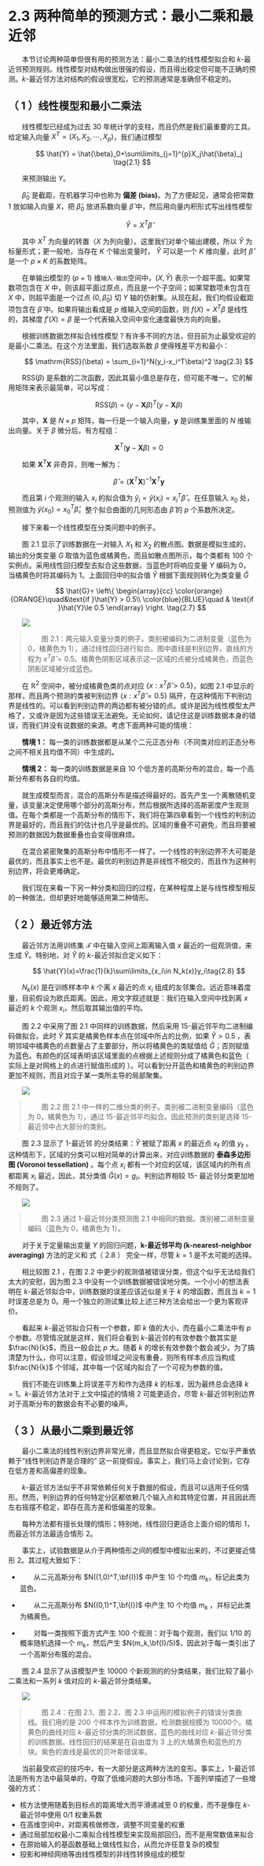 # 2.3 两种简单的预测方式：最小二乘和最近邻

<style>p{text-indent:2em;2}</style>

本节讨论两种简单但很有用的预测方法：最小二乘法的线性模型拟合和 $k$-最近邻预测规则。线性模型对结构做出很强的假设，而且得出稳定但可能不正确的预测。$k$-最近邻方法对结构的假设很宽松，它的预测通常是准确但不稳定的。

## （ 1 ）线性模型和最小二乘法

线性模型已经成为过去 $30$ 年统计学的支柱，而且仍然是我们最重要的工具。给定输入向量 $X^T=(X_1,X_2,\cdots,X_p)$，我们通过模型

$$
\hat{Y} = \hat{\beta}_0+\sum\limits_{j=1}^{p}X_j\hat{\beta}_j
\tag{2.1}
$$

来预测输出 $Y$。

$\hat{\beta}_0$ 是截距，在机器学习中也称为 **偏差 (bias)**。为了方便起见，通常会把常数 $1$ 放如输入向量 $X$，把 $\hat{\beta}_0$ 放进系数向量 $\hat{\beta}$ 中，然后用向量内积形式写出线性模型

$$
\hat{Y} = X^T\hat{\beta}
\tag{2.2}
$$

其中 $X^T$ 为向量的转置（$X$ 为列向量）。这里我们对单个输出建模，所以 $\hat{Y}$ 为标量形式；更一般地，当存在 $K$ 个输出变量时， $\hat{Y}$ 可以是一个 $K$ 维向量，此时 $\hat \beta$ 是一个 $p\times K$ 的系数矩阵。

在单输出模型的 $(p+1)$ 维`输入-输出`空间中，$(X,\hat{Y})$ 表示一个超平面。如果常数项包含在 $X$ 中，则该超平面过原点，而且是一个子空间；如果常数项未包含在 $X$ 中，则超平面是一个过点 $(0,\hat{\beta}_0)$ 切 $Y$ 轴的仿射集。从现在起，我们均假设截距项包含在 $\hat{\beta}$ 中。如果将输出看成是 $p$ 维输入空间的函数，则 $f(X)=X^T\beta$ 是线性的，其梯度 $f'(X)=\beta$ 是一个代表输入空间中变化速度最快方向的向量。

根据训练数据怎样拟合线性模型？有许多不同的方法，但目前为止最受欢迎的是最小二乘法。在这个方法里面，我们选取系数 $\beta$ 使得残差平方和最小：

$$
\mathrm{RSS}(\beta) = \sum_{i=1}^N(y_i-x_i^T\beta)^2
\tag{2.3}
$$

$\mathrm{RSS}(\beta)$ 是系数的二次函数，因此其最小值总是存在，但可能不唯一。它的解用矩阵来表示最简单，可以写成：

$$
\mathrm{RSS}(\beta) = (y-\mathbf{X}\beta)^T(y-\mathbf{X}\beta)
\tag{2.4}
$$

其中，$\mathbf{X}$ 是 $N\times p$ 矩阵，每一行是一个输入向量，$\mathbf{y}$ 是训练集里面的 $N$ 维输出向量。关于 $\beta$ 微分后，有方程组：

$$
\mathbf{X}^T(\mathbf{y}-\mathbf{X}\beta)=0
\tag{2.5}
$$

如果 $\mathbf{X}^T\mathbf{X}$ 非奇异，则唯一解为：

$$
\hat{\beta}=(\mathbf{X}^T\mathbf{X})^{-1}\mathbf{X}^T\mathbf{y}
\tag{2.6}
$$

而且第 $i$ 个观测的输入 $x_i$ 的拟合值为 $\hat{y}_i=\hat{y}(x_i)=x_i^T\hat{\beta}$ 。在任意输入 $x_0$ 处，预测值为 $\hat{y}(x_0)=x_0^T\hat{\beta}$。整个拟合曲面的几何形态由 $\hat{\beta}$ 的 $p$ 个系数所决定。

接下来看一个线性模型在分类问题中的例子。

图 2.1 显示了训练数据在一对输入 $X_1$ 和 $X_2$ 的散点图。数据是模拟生成的，输出的分类变量 $G$ 取值为蓝色或橘黄色，而且如散点图所示，每个类都有 $100$ 个实例点。采用线性回归模型去拟合这些数据，当蓝色时将响应变量 $Y$ 编码为 $0$，当橘黄色时将其编码为 $1$。上面回归中的拟合值 $\hat{Y}$ 根据下面规则转化为类变量 $\hat{G}$

$$
\hat{G}=
\left\{
\begin{array}{cc}
\color{orange}{ORANGE}\quad&\text{if }\hat{Y} > 0.5\\
\color{blue}{BLUE}\quad & \text{if }\hat{Y}\le 0.5
\end{array}
\right.
\tag{2.7}
$$

![](../img/02/fig2.1.png)

> 图 2.1：两元输入变量分类的例子。类别被编码为二进制变量（蓝色为 $0$，橘黄色为 $1$），通过线性回归进行拟合。图中直线是判别边界，直线的方程为 $x^T\hat{\beta}=0.5$。橘黄色阴影区域表示这一区域的点被分成橘黄色，而蓝色阴影区域被分成蓝色。

在 $\mathbb{R}^2$ 空间中，被分成橘黄色类的点对应 $\{x:x^T\hat{\beta}>0.5\}$，如图 2.1 中显示的那样，而且两个预测的类被判别边界 $\{x:x^T\hat{\beta}=0.5\}$ 隔开，在这种情形下判别边界是线性的。可以看到判别边界的两边都有被分错的点。或许是因为线性模型太严格了，又或许是因为这些错误无法避免。无论如何，请记住这是训练数据本身的错误，而我们并没有说数据的来源。考虑下面两种可能的情境：

**情境 1：** 每一类的训练数据都是从某个二元正态分布（不同类对应的正态分布之间不相关且均值不同）中生成的。

**情境 2：** 每一类的训练数据是来自 $10$ 个低方差的高斯分布的混合，每一个高斯分布都有各自的均值。

就生成模型而言，混合的高斯分布是描述得最好的。首先产生一个离散随机变量，该变量决定使用哪个部分的高斯分布，然后根据所选择的高斯密度产生观测值。在每个类都是一个高斯分布的情形下，我们将在第四章看到一个线性的判别边界是最好的，而且我们的估计也几乎是最优的。区域的重叠不可避免，而且将要被预测的数据因为数据重叠也会变得很麻烦。

在混合紧密聚集的高斯分布中情形不一样了。一个线性的判别边界不大可能是最优的，而且事实上也不是。最优的判别边界是非线性不相交的，而且作为这种判别边界，将会更难确定。

我们现在来看一下另一种分类和回归的过程，在某种程度上是与线性模型相反的一种做法，但却更好地能够适用第二种情形。

## （ 2 ）最近邻方法

最近邻方法用训练集 $\mathcal{T}$ 中在输入空间上距离输入值 $x$ 最近的一组观测值，来生成 $\hat{Y}$。特别地，对 $\hat{Y}$ 的 $k$-最近邻拟合定义如下：

$$
\hat{Y}(x)=\frac{1}{k}\sum\limits_{x_i\in N_k(x)}y_i\tag{2.8}
$$

$N_k(x)$ 是在训练样本中 $k$ 个离 $x$ 最近的点 $x_i$ 组成的友邻集合。远近意味着度量，目前假设为欧氏距离。因此，用文字叙述就是：我们在输入空间中找到离 $x$ 最近的 $k$ 个观测 $x_i$，然后取其输出值的平均。

图 2.2 中采用了图 2.1 中同样的训练数据，然后采用 $15$-最近邻平均二进制编码做拟合。此时 $\hat{Y}$ 其实是橘黄色样本点在邻域中所占的比例，如果 $\hat{Y} > 0.5$ ，表明邻域中橘黄色的点数量占了主要部分，所以将橘黄色的类赋值给 $\hat{G}$；否则赋值为蓝色。有颜色的区域表明该区域里面的点根据上述规则分成了橘黄色和蓝色（ 实际上是对网格上的点进行赋值形成的 ）。可以看到分开蓝色和橘黄色的判别边界更加不规则，而且对应于某一类所主导的局部聚集。

![](../img/02/fig2.2.png)

> 图 2.2 图 2.1 中一样的二维分类的例子。类别被二进制变量编码（蓝色为 $0$，橘黄色为 $1$），通过 $15$-最近邻平均拟合。因此预测的类别是选择 $15$-最近邻中占大部分的类别。

图 2.3 显示了 $1$-最近邻 的分类结果：$\hat{Y}$ 被赋了距离 $x$ 的最近点 $x_{\ell}$ 的值 $y_{\ell}$ 。这种情形下，区域的分类可以相对简单的计算出来，对应训练数据的 **泰森多边形图 (Voronoi tessellation)** 。每个点 $x_i$ 都有一个对应的区域，该区域内的所有点都距离 $x_i$ 最近，因此，其分类值 $\hat{G}(x)=g_i$。判别边界相较 $15$- 最近邻分类更加地不规则了。

![](../img/02/fig2.3.png)

> 图 2.3 通过 $1$-最近邻分类预测图 2.1 中相同的数据。类别被二进制变量编码（蓝色为 $0$，橘黄色为 $1$）。

对于关于定量输出变量 $Y$ 的回归问题，**k-最近邻平均 (k-nearest-neighbor averaging)** 方法的定义和 式（ 2.8 ） 完全一样，尽管 $k=1$ 是不太可能的选择。

相比较图 2.1 ，在图 2.2 中更少的观测值被错误分类，但这个似乎无法给我们太大的安慰，因为图 2.3 中没有一个训练数据被错误地分类。一个小小的想法表明在 $k$-最近邻拟合中，训练数据的误差应该近似是关于 $k$ 的增函数，而且当 $k=1$ 时误差总是为 $0$。用一个独立的测试集比较上述三种方法会给出一个更为客观评价。

看起来 $k$-最近邻拟合只有一个参数，即 $k$ 值的大小，而在最小二乘法中有 $p$ 个参数。尽管情况就是这样，我们将会看到 $k$-最近邻的有效参数个数其实是 $\frac{N}{k}$，而且一般会比 $p$ 大。随着 $k$ 的增长有效参数个数会减少。为了搞清楚为什么，你可以注意，假设邻域之间没有重叠，则所有样本点应当构成 $\frac{N}{k}$ 个邻域，其中每一个区域内拟合了一个可视为参数的值。

我们不能在训练集上将误差平方和作为选择 $k$ 的标准，因为最终总会选择 $k=1$。$k$-最近邻方法对于上文中描述的情境 $2$ 可能更适合，尽管 $k$-最近邻判别边界对于高斯分布的数据会有不必要的噪声。

## （ 3 ）从最小二乘到最近邻

最小二乘法的线性判别边界非常光滑，而且显然拟合得更稳定。它似乎严重依赖于“线性判别边界是合理的” 这一前提假设。事实上，我们马上会讨论到，它存在低方差和高偏差的现象。

$k$-最近邻方法似乎不非常依赖任何关于数据的假设，而且可以适用于任何情形。然而，判别边界的任何特定分区都依赖几个输入点和其特定位置，并且因此而左右摇摆不稳定，即存在高方差和低偏差的现象。

每种方法都有擅长处理的情形；特别地，线性回归更适合上面介绍的情形 $1$，而最近邻方法最适合情形 $2$。

事实上，试验数据是从介于两种情形之间的模型中模拟出来的，不过更接近情形 $2$。其过程大致如下：

- 从二元高斯分布 $N((1,0)^T,\bf{I})$ 中产生 $10$ 个均值 $m_k$，标记此类为蓝色。

- 从二元高斯分布 $N((0,1)^T,\bf{I})$ 中产生 $10$ 个均值 $m_k$ ，并标记此类为橘黄色。

- 对每一类按照下面方式产生 $100$ 个观测：对于每个观测，我们以 $1/10$ 的概率随机选择一个 $m_k$，然后产生 $N(m_k,\bf{I}/5)$，因此对于每一类引出了一个高斯分布簇的混合。
  
图 2.4 显示了从该模型产生 $10000$ 个新观测的的分类结果，我们比较了最小二乘法和一系列 $k$ 值对应的 $k$-最近邻分类结果。

![](../img/02/fig2.4.png)

> 图 2.4：在图 2.1、图 2.2、图 2.3 中运用的模拟例子的错误分类曲线。我们用的是 $200$ 个样本作为训练数据，检测数据规模为 $10000$个。橘黄色的曲线对应 $k$-最近邻分类的测试数据，蓝色的曲线对应 $k$-最近邻分类的训练数据。线性回归的结果是在自由度为 $3$ 上的大橘黄色和蓝色的方块。紫色的直线是最优的贝叶斯错误率。

当前最受欢迎的技巧中，有一大部分是这两种方法的变形。事实上，$1$-最近邻法是所有方法中最简单的，夺取了低维问题的大部分市场。下面列举描述了一些增强的方式：

- 核方法使用随着到目标点的距离增大而平滑递减至 $0$ 的权重，而不是像在 $k$-最近邻中使用 $0/1$ 权重系数
- 在高维空间中，对距离核做修改，调整不同变量的权重
- 通过局部加权最小二乘拟合线性模型来实现局部回归，而不是用常数值来拟合
- 在原始输入的基函数基础上做线性拟合，从而允许任意复杂的模型
- 投影和神经网络等由线性模型的非线性转换组成的模型

